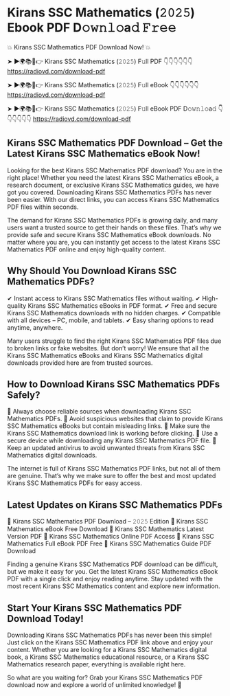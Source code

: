 # Kirans SSC Mathematics (𝟸𝟶𝟸𝟻) Ebook PDF D𝚘𝚠𝚗𝚕𝚘a𝚍 𝙵𝚛𝚎𝚎

💥 Kirans SSC Mathematics PDF Download Now! 💥

➤ ►🌍📚📱👉 Kirans SSC Mathematics (𝟸𝟶𝟸𝟻) F𝚞ll PDF 👇👇👇👇👇👇
https://radiovd.com/download-pdf

➤ ►🌍📚📱👉 Kirans SSC Mathematics (𝟸𝟶𝟸𝟻) F𝚞ll eBook 👇👇👇👇👇👇
https://radiovd.com/download-pdf

➤ ►🌍📚📱👉 Kirans SSC Mathematics (𝟸𝟶𝟸𝟻) F𝚞ll eBook PDF D𝚘𝚠𝚗𝚕𝚘a𝚍 👇👇👇👇👇👇
https://radiovd.com/download-pdf

## Kirans SSC Mathematics PDF Download – Get the Latest Kirans SSC Mathematics eBook Now!

Looking for the best Kirans SSC Mathematics PDF download? You are in the right place! Whether you need the latest Kirans SSC Mathematics eBook, a research document, or exclusive Kirans SSC Mathematics guides, we have got you covered. Downloading Kirans SSC Mathematics PDFs has never been easier. With our direct links, you can access Kirans SSC Mathematics PDF files within seconds.

The demand for Kirans SSC Mathematics PDFs is growing daily, and many users want a trusted source to get their hands on these files. That’s why we provide safe and secure Kirans SSC Mathematics eBook downloads. No matter where you are, you can instantly get access to the latest Kirans SSC Mathematics PDF online and enjoy high-quality content.

## Why Should You Download Kirans SSC Mathematics PDFs?

✔ Instant access to Kirans SSC Mathematics files without waiting.
✔ High-quality Kirans SSC Mathematics eBooks in PDF format.
✔ Free and secure Kirans SSC Mathematics downloads with no hidden charges.
✔ Compatible with all devices – PC, mobile, and tablets.
✔ Easy sharing options to read anytime, anywhere.

Many users struggle to find the right Kirans SSC Mathematics PDF files due to broken links or fake websites. But don’t worry! We ensure that all the Kirans SSC Mathematics eBooks and Kirans SSC Mathematics digital downloads provided here are from trusted sources.

## How to Download Kirans SSC Mathematics PDFs Safely?

📌 Always choose reliable sources when downloading Kirans SSC Mathematics PDFs.
📌 Avoid suspicious websites that claim to provide Kirans SSC Mathematics eBooks but contain misleading links.
📌 Make sure the Kirans SSC Mathematics download link is working before clicking.
📌 Use a secure device while downloading any Kirans SSC Mathematics PDF file.
📌 Keep an updated antivirus to avoid unwanted threats from Kirans SSC Mathematics digital downloads.

The internet is full of Kirans SSC Mathematics PDF links, but not all of them are genuine. That’s why we make sure to offer the best and most updated Kirans SSC Mathematics PDFs for easy access.

## Latest Updates on Kirans SSC Mathematics PDFs

🔹 Kirans SSC Mathematics PDF Download – 𝟸𝟶𝟸𝟻 Edition
🔹 Kirans SSC Mathematics eBook Free Download
🔹 Kirans SSC Mathematics Latest Version PDF
🔹 Kirans SSC Mathematics Online PDF Access
🔹 Kirans SSC Mathematics Full eBook PDF Free
🔹 Kirans SSC Mathematics Guide PDF Download

Finding a genuine Kirans SSC Mathematics PDF download can be difficult, but we make it easy for you. Get the latest Kirans SSC Mathematics eBook PDF with a single click and enjoy reading anytime. Stay updated with the most recent Kirans SSC Mathematics content and explore new information.

## Start Your Kirans SSC Mathematics PDF Download Today!

Downloading Kirans SSC Mathematics PDFs has never been this simple! Just click on the Kirans SSC Mathematics PDF link above and enjoy your content. Whether you are looking for a Kirans SSC Mathematics digital book, a Kirans SSC Mathematics educational resource, or a Kirans SSC Mathematics research paper, everything is available right here.

So what are you waiting for? Grab your Kirans SSC Mathematics PDF download now and explore a world of unlimited knowledge! 🚀